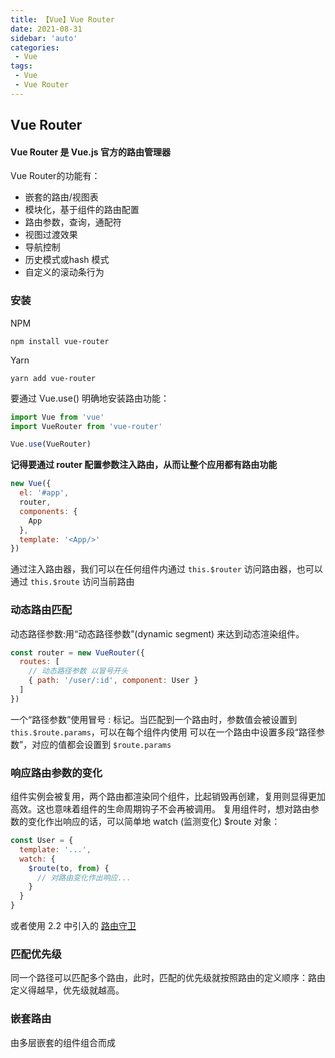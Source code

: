 ```yaml
---
title: 【Vue】Vue Router
date: 2021-08-31
sidebar: 'auto'
categories:
 - Vue
tags:
 - Vue
 - Vue Router
---
```

## Vue Router


#### Vue Router 是 Vue.js 官方的路由管理器
Vue Router的功能有：
- 嵌套的路由/视图表
- 模块化，基于组件的路由配置
- 路由参数，查询，通配符
- 视图过渡效果
- 导航控制
- 历史模式或hash 模式
- 自定义的滚动条行为

### 安装
NPM
```
npm install vue-router
```
Yarn
```
yarn add vue-router
```
要通过 Vue.use() 明确地安装路由功能：
```javascript
import Vue from 'vue'
import VueRouter from 'vue-router'

Vue.use(VueRouter)
```

__记得要通过 router 配置参数注入路由，从而让整个应用都有路由功能__
```javascript
new Vue({
  el: '#app',
  router,
  components: {
    App
  },
  template: '<App/>'
})
```
通过注入路由器，我们可以在任何组件内通过 `this.$router` 访问路由器，也可以通过 `this.$route` 访问当前路由

### 动态路由匹配
动态路径参数:用“动态路径参数”(dynamic segment) 来达到动态渲染组件。
```javascript
const router = new VueRouter({
  routes: [
    // 动态路径参数 以冒号开头
    { path: '/user/:id', component: User }
  ]
})
```
一个“路径参数”使用冒号 : 标记。当匹配到一个路由时，参数值会被设置到 `this.$route.params`，可以在每个组件内使用
可以在一个路由中设置多段“路径参数”，对应的值都会设置到 `$route.params`

### 响应路由参数的变化

组件实例会被复用，两个路由都渲染同个组件，比起销毁再创建，复用则显得更加高效。这也意味着组件的生命周期钩子不会再被调用。
复用组件时，想对路由参数的变化作出响应的话，可以简单地 watch (监测变化) $route 对象：
```javascript
const User = {
  template: '...',
  watch: {
    $route(to, from) {
      // 对路由变化作出响应...
    }
  }
}
```
或者使用 2.2 中引入的 [路由守卫](###路由守卫)
### 匹配优先级
同一个路径可以匹配多个路由，此时，匹配的优先级就按照路由的定义顺序：路由定义得越早，优先级就越高。

### 嵌套路由
由多层嵌套的组件组合而成





